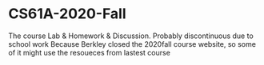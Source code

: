 # CS61A-2020-Fall
The course Lab &amp; Homework & Discussion. Probably discontinuous due to school work
Because Berkley closed the 2020fall course website, so some of it might use the resoueces from lastest course
